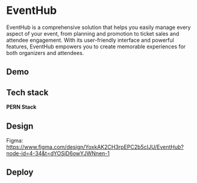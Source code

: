 # EventHub
EventHub is a comprehensive solution that helps you easily manage every aspect of your event, from planning and promotion to ticket sales and attendee engagement. With its user-friendly interface and powerful features, EventHub empowers you to create memorable experiences for both organizers and attendees.
## Demo
## Tech stack
**PERN Stack**

## Design 
Figma: https://www.figma.com/design/YoxkAK2CH3rpEPC2b5cIJU/EventHub?node-id=4-34&t=dYOSjD6owYJWNnen-1

## Deploy
